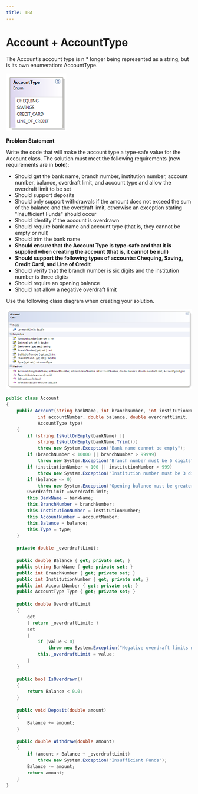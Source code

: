 ```yaml
---
title: TBA
---
```

# Account + AccountType

The Account’s account type is n  * longer being represented as a string, but is its own enumeration: AccountType.

![](./I-AccountType.png)

**Problem Statement**

Write the code that will make the account type a type-safe value for the Account class. The solution must meet the following requirements (new requirements are in **bold**):

* Should get the bank name, branch number, institution number, account number, balance, overdraft limit, and account type and allow the overdraft limit to be set
* Should support deposits
* Should only support withdrawals if the amount does not exceed the sum of the balance and the overdraft limit, otherwise an exception stating "Insufficient Funds" should occur
* Should identify if the account is overdrawn
* Should require bank name and account type (that is, they cannot be empty or null)
* Should trim the bank name
* **Should ensure that the Account Type is type-safe and that it is supplied when creating the account (that is, it cannot be null)** 
* **Should support the following types of accounts: Chequing, Saving, Credit Card, and Line of Credit**
* Should verify that the branch number is six digits and the institution number is three digits
* Should require an opening balance
* Should not allow a negative overdraft limit

Use the following class diagram when creating your solution.

![](./I-Account.png)
 
```csharp
public class Account
{
    public Account(string bankName, int branchNumber, int institutionNumber,
            int accountNumber, double balance, double overdraftLimit,
            AccountType type)
    {
        if (string.IsNullOrEmpty(bankName) ||
            string.IsNullOrEmpty(bankName.Trim()))
            throw new System.Exception("Bank name cannot be empty");
        if (branchNumber < 10000 || branchNumber > 99999)
            throw new System.Exception("Branch number must be 5 digits");
        if (institutionNumber < 100 || institutionNumber > 999)
            throw new System.Exception("Institution number must be 3 digits");
        if (balance <= 0)
            throw new System.Exception("Opening balance must be greater than zero");
        OverdraftLimit =overdraftLimit;
        this.BankName = bankName;
        this.BranchNumber = branchNumber;
        this.InstitutionNumber = institutionNumber;
        this.AccountNumber = accountNumber;
        this.Balance = balance;
        this.Type = type;
    }

    private double _overdraftLimit;

    public double Balance { get; private set; }
    public string BankName { get; private set; }
    public int BranchNumber { get; private set; }
    public int InstitutionNumber { get; private set; }
    public int AccountNumber { get; private set; }
    public AccountType Type { get; private set; }

    public double OverdraftLimit
    {
        get
        { return _overdraftLimit; }
        set
        {
            if (value < 0)
                throw new System.Exception("Negative overdraft limits not allowed");
            this._overdraftLimit = value;
        }
    }

    public bool IsOverdrawn()
    {
        return Balance < 0.0;
    }

    public void Deposit(double amount)
    {
        Balance += amount;
    }

    public double Withdraw(double amount)
    {
        if (amount > Balance + _overdraftLimit)
            throw new System.Exception("Insufficient Funds");
        Balance -= amount;
        return amount;
    }
}
```
